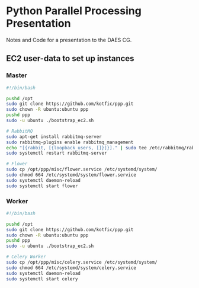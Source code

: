 # Python Parallel Processing Presentation

Notes and Code for a presentation to the DAES CG.

## EC2 user-data to set up instances

### Master
```sh
#!/bin/bash

pushd /opt
sudo git clone https://github.com/kotfic/ppp.git
sudo chown -R ubuntu:ubuntu ppp
pushd ppp
sudo -u ubuntu ./bootstrap_ec2.sh

# RabbitMQ
sudo apt-get install rabbitmq-server
sudo rabbitmq-plugins enable rabbitmq_management
echo "[{rabbit, [{loopback_users, []}]}]." | sudo tee /etc/rabbitmq/rabbitmq.config
sudo systemctl restart rabbitmq-server

# Flower
sudo cp /opt/ppp/misc/flower.service /etc/systemd/system/
sudo chmod 664 /etc/systemd/system/flower.service
sudo systemctl daemon-reload
sudo systemctl start flower
```

### Worker

```sh
#!/bin/bash

pushd /opt
sudo git clone https://github.com/kotfic/ppp.git
sudo chown -R ubuntu:ubuntu ppp
pushd ppp
sudo -u ubuntu ./bootstrap_ec2.sh

# Celery Worker
sudo cp /opt/ppp/misc/celery.service /etc/systemd/system/
sudo chmod 664 /etc/systemd/system/celery.service
sudo systemctl daemon-reload
sudo systemctl start celery
```
